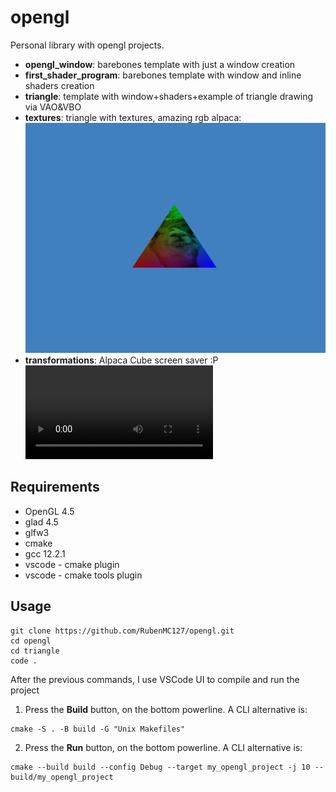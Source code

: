 # opengl

Personal library with opengl projects.

* **opengl_window**: barebones template with just a window creation 
* **first_shader_program**: barebones template with window and inline shaders creation
* **triangle**: template with window+shaders+example of triangle drawing via VAO&VBO
* **textures**: triangle with textures, amazing rgb alpaca:\
![](resources/aplaca_on_triangle.png)
* **transformations**: Alpaca Cube screen saver :P\
![](resources/alpaca_cube.mp4)

## Requirements
* OpenGL 4.5
* glad 4.5
* glfw3
* cmake
* gcc 12.2.1
* vscode - cmake plugin
* vscode - cmake tools plugin

## Usage
```
git clone https://github.com/RubenMC127/opengl.git
cd opengl
cd triangle
code .
```
After the previous commands, I use VSCode UI to compile and run the project
1. Press the **Build** button, on the bottom powerline. A CLI alternative is:
  ```
  cmake -S . -B build -G "Unix Makefiles"
  ```
2. Press the **Run** button, on the bottom powerline. A CLI alternative is:
  ```
  cmake --build build --config Debug --target my_opengl_project -j 10 --
  build/my_opengl_project
  ```
